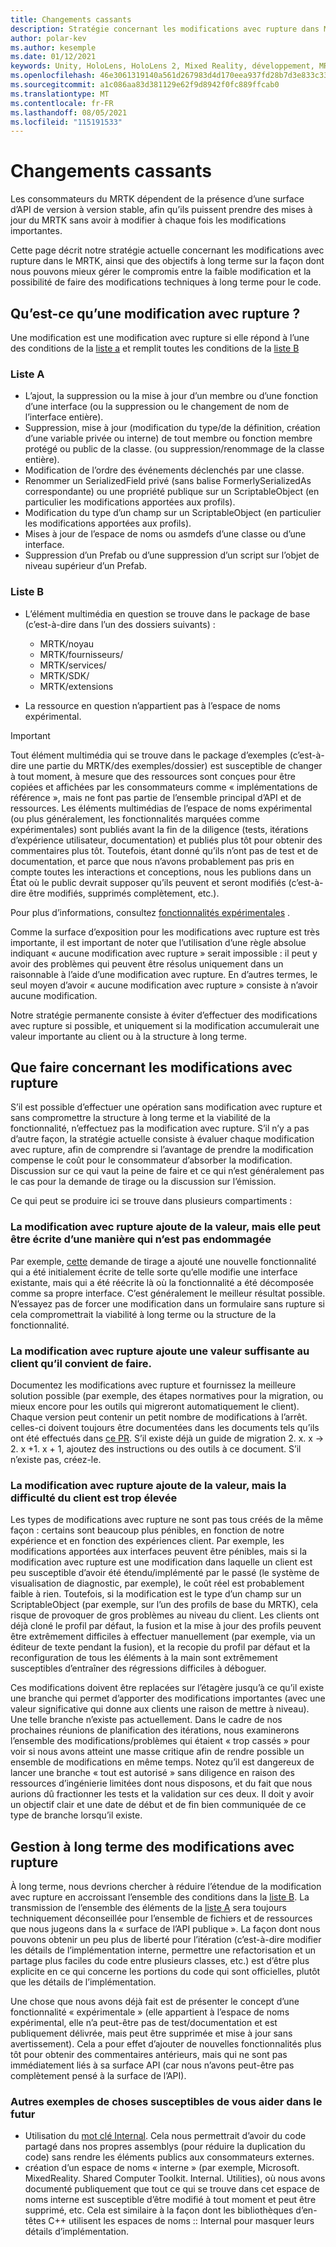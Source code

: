 ```yaml
---
title: Changements cassants
description: Stratégie concernant les modifications avec rupture dans MRTK.
author: polar-kev
ms.author: kesemple
ms.date: 01/12/2021
keywords: Unity, HoloLens, HoloLens 2, Mixed Reality, développement, MRTK
ms.openlocfilehash: 46e3061319140a561d267983d4d170eea937fd28b7d3e833c3382c1e37a70392
ms.sourcegitcommit: a1c086aa83d381129e62f9d8942f0fc889ffcab0
ms.translationtype: MT
ms.contentlocale: fr-FR
ms.lasthandoff: 08/05/2021
ms.locfileid: "115191533"
---
```

# <a name="breaking-changes"></a>Changements cassants

Les consommateurs du MRTK dépendent de la présence d’une surface d’API de version à version stable, afin qu’ils puissent prendre des mises à jour du MRTK sans avoir à modifier à chaque fois les modifications importantes.

Cette page décrit notre stratégie actuelle concernant les modifications avec rupture dans le MRTK, ainsi que des objectifs à long terme sur la façon dont nous pouvons mieux gérer le compromis entre la faible modification et la possibilité de faire des modifications techniques à long terme pour le code.

## <a name="what-is-a-breaking-change"></a>Qu’est-ce qu’une modification avec rupture ?

Une modification est une modification avec rupture si elle répond à l’une des conditions de la [liste a](#list-a) et remplit toutes les conditions de la [liste B](#list-b)

### <a name="list-a"></a>Liste A

- L’ajout, la suppression ou la mise à jour d’un membre ou d’une fonction d’une interface (ou la suppression ou le changement de nom de l’interface entière).
- Suppression, mise à jour (modification du type/de la définition, création d’une variable privée ou interne) de tout membre ou fonction membre protégé ou public de la classe. (ou suppression/renommage de la classe entière).
- Modification de l’ordre des événements déclenchés par une classe.
- Renommer un SerializedField privé (sans balise FormerlySerializedAs correspondante) ou une propriété publique sur un ScriptableObject (en particulier les modifications apportées aux profils).
- Modification du type d’un champ sur un ScriptableObject (en particulier les modifications apportées aux profils).
- Mises à jour de l’espace de noms ou asmdefs d’une classe ou d’une interface.
- Suppression d’un Prefab ou d’une suppression d’un script sur l’objet de niveau supérieur d’un Prefab.

### <a name="list-b"></a>Liste B

- L’élément multimédia en question se trouve dans le package de base (c’est-à-dire dans l’un des dossiers suivants) :

  - MRTK/noyau
  - MRTK/fournisseurs/
  - MRTK/services/
  - MRTK/SDK/
  - MRTK/extensions

- La ressource en question n’appartient pas à l’espace de noms expérimental.

> [!IMPORTANT]
> Tout élément multimédia qui se trouve dans le package d’exemples (c’est-à-dire une partie du MRTK/des exemples/dossier) est susceptible de changer à tout moment, à mesure que des ressources sont conçues pour être copiées et affichées par les consommateurs comme « implémentations de référence », mais ne font pas partie de l’ensemble principal d’API et de ressources. Les éléments multimédias de l’espace de noms expérimental (ou plus généralement, les fonctionnalités marquées comme expérimentales) sont publiés avant la fin de la diligence (tests, itérations d’expérience utilisateur, documentation) et publiés plus tôt pour obtenir des commentaires plus tôt.  Toutefois, étant donné qu’ils n’ont pas de test et de documentation, et parce que nous n’avons probablement pas pris en compte toutes les interactions et conceptions, nous les publions dans un État où le public devrait supposer qu’ils peuvent et seront modifiés (c’est-à-dire être modifiés, supprimés complètement, etc.).
>
> Pour plus d’informations, consultez [fonctionnalités expérimentales](../contributing/experimental-features.md) .

Comme la surface d’exposition pour les modifications avec rupture est très importante, il est important de noter que l’utilisation d’une règle absolue indiquant « aucune modification avec rupture » serait impossible : il peut y avoir des problèmes qui peuvent être résolus uniquement dans un raisonnable à l’aide d’une modification avec rupture. En d’autres termes, le seul moyen d’avoir « aucune modification avec rupture » consiste à n’avoir aucune modification.

Notre stratégie permanente consiste à éviter d’effectuer des modifications avec rupture si possible, et uniquement si la modification accumulerait une valeur importante au client ou à la structure à long terme.

## <a name="what-to-do-about-breaking-changes"></a>Que faire concernant les modifications avec rupture

S’il est possible d’effectuer une opération sans modification avec rupture et sans compromettre la structure à long terme et la viabilité de la fonctionnalité, n’effectuez pas la modification avec rupture. S’il n’y a pas d’autre façon, la stratégie actuelle consiste à évaluer chaque modification avec rupture, afin de comprendre si l’avantage de prendre la modification compense le coût pour le consommateur d’absorber la modification. Discussion sur ce qui vaut la peine de faire et ce qui n’est généralement pas le cas pour la demande de tirage ou la discussion sur l’émission.

Ce qui peut se produire ici se trouve dans plusieurs compartiments :

### <a name="the-breaking-change-adds-value-but-could-be-written-in-a-way-that-isnt-breaking"></a>La modification avec rupture ajoute de la valeur, mais elle peut être écrite d’une manière qui n’est pas endommagée

Par exemple, [cette](https://github.com/microsoft/MixedRealityToolkit-Unity/pull/4882) demande de tirage a ajouté une nouvelle fonctionnalité qui a été initialement écrite de telle sorte qu’elle modifie une interface existante, mais qui a été réécrite là où la fonctionnalité a été décomposée comme sa propre interface. C’est généralement le meilleur résultat possible. N’essayez pas de forcer une modification dans un formulaire sans rupture si cela compromettrait la viabilité à long terme ou la structure de la fonctionnalité.

### <a name="the-breaking-change-adds-sufficient-value-to-the-customer-that-its-worth-doing"></a>La modification avec rupture ajoute une valeur suffisante au client qu’il convient de faire.

Documentez les modifications avec rupture et fournissez la meilleure solution possible (par exemple, des étapes normatives pour la migration, ou mieux encore pour les outils qui migreront automatiquement le client). Chaque version peut contenir un petit nombre de modifications à l’arrêt. celles-ci doivent toujours être documentées dans les documents tels qu’ils ont été effectués dans [ce PR](https://github.com/microsoft/MixedRealityToolkit-Unity/pull/4858). S’il existe déjà un guide de migration 2. x. x → 2. x +1. x + 1, ajoutez des instructions ou des outils à ce document. S’il n’existe pas, créez-le.

### <a name="the-breaking-change-adds-value-but-the-customer-pain-would-be-too-high"></a>La modification avec rupture ajoute de la valeur, mais la difficulté du client est trop élevée

Les types de modifications avec rupture ne sont pas tous créés de la même façon : certains sont beaucoup plus pénibles, en fonction de notre expérience et en fonction des expériences client. Par exemple, les modifications apportées aux interfaces peuvent être pénibles, mais si la modification avec rupture est une modification dans laquelle un client est peu susceptible d’avoir été étendu/implémenté par le passé (le système de visualisation de diagnostic, par exemple), le coût réel est probablement faible à rien. Toutefois, si la modification est le type d’un champ sur un ScriptableObject (par exemple, sur l’un des profils de base du MRTK), cela risque de provoquer de gros problèmes au niveau du client. Les clients ont déjà cloné le profil par défaut, la fusion et la mise à jour des profils peuvent être extrêmement difficiles à effectuer manuellement (par exemple, via un éditeur de texte pendant la fusion), et la recopie du profil par défaut et la reconfiguration de tous les éléments à la main sont extrêmement susceptibles d’entraîner des régressions difficiles à déboguer.

Ces modifications doivent être replacées sur l’étagère jusqu’à ce qu’il existe une branche qui permet d’apporter des modifications importantes (avec une valeur significative qui donne aux clients une raison de mettre à niveau). Une telle branche n’existe pas actuellement. Dans le cadre de nos prochaines réunions de planification des itérations, nous examinerons l’ensemble des modifications/problèmes qui étaient « trop cassés » pour voir si nous avons atteint une masse critique afin de rendre possible un ensemble de modifications en même temps. Notez qu’il est dangereux de lancer une branche « tout est autorisé » sans diligence en raison des ressources d’ingénierie limitées dont nous disposons, et du fait que nous aurions dû fractionner les tests et la validation sur ces deux. Il doit y avoir un objectif clair et une date de début et de fin bien communiquée de ce type de branche lorsqu’il existe.

## <a name="long-term-management-of-breaking-changes"></a>Gestion à long terme des modifications avec rupture

À long terme, nous devrions chercher à réduire l’étendue de la modification avec rupture en accroissant l’ensemble des conditions dans la [liste B](#list-b). La transmission de l’ensemble des éléments de la [liste A](#list-a) sera toujours techniquement déconseillée pour l’ensemble de fichiers et de ressources que nous jugeons dans la « surface de l’API publique ». La façon dont nous pouvons obtenir un peu plus de liberté pour l’itération (c’est-à-dire modifier les détails de l’implémentation interne, permettre une refactorisation et un partage plus faciles du code entre plusieurs classes, etc.) est d’être plus explicite en ce qui concerne les portions du code qui sont officielles, plutôt que les détails de l’implémentation.

Une chose que nous avons déjà fait est de présenter le concept d’une fonctionnalité « expérimentale » (elle appartient à l’espace de noms expérimental, elle n’a peut-être pas de test/documentation et est publiquement délivrée, mais peut être supprimée et mise à jour sans avertissement). Cela a pour effet d’ajouter de nouvelles fonctionnalités plus tôt pour obtenir des commentaires antérieurs, mais qui ne sont pas immédiatement liés à sa surface API (car nous n’avons peut-être pas complètement pensé à la surface de l’API).

### <a name="other-examples-of-things-that-could-help-in-the-future"></a>Autres exemples de choses susceptibles de vous aider dans le futur

- Utilisation du [mot clé Internal](/dotnet/csharp/language-reference/keywords/internal).
  Cela nous permettrait d’avoir du code partagé dans nos propres assemblys (pour réduire la duplication du code) sans rendre les éléments publics aux consommateurs externes.
- création d’un espace de noms « interne » (par exemple, Microsoft. MixedReality. Shared Computer Toolkit. Internal. Utilities), où nous avons documenté publiquement que tout ce qui se trouve dans cet espace de noms interne est susceptible d’être modifié à tout moment et peut être supprimé, etc. Cela est similaire à la façon dont les bibliothèques d’en-têtes C++ utilisent les espaces de noms :: Internal pour masquer leurs détails d’implémentation.
